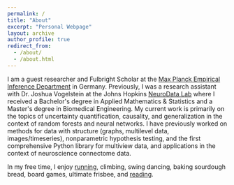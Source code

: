 ```yaml
---
permalink: /
title: "About"
excerpt: "Personal Webpage"
layout: archive
author_profile: true
redirect_from: 
  - /about/
  - /about.html
---
```


I am a guest researcher and Fulbright Scholar at the [Max Planck Empirical Inference Department](https://is.mpg.de/employees/rperry) in Germany. Previously, I was a research assistant with Dr. Joshua Vogelstein at the Johns Hopkins [NeuroData Lab](https://neurodata.io/about) where I received a Bachelor's degree in Applied Mathematics & Statistics and a Master's degree in Biomedical Engineering. My current work is primarily on the topics of uncertainty quantification, causality, and generalization in the context of random forests and neural networks. I have previously worked on methods for data with structure (graphs, multilevel data, images/timeseries), nonparametric hypothesis testing, and the first comprehensive Python library for multiview data, and applications in the context of neuroscience connectome data.

In my free time, I enjoy [running](https://www.strava.com/athletes/53839031), climbing, swing dancing, baking sourdough bread, board games, ultimate frisbee, and [reading](https://www.goodreads.com/user/show/107774777-rp).
